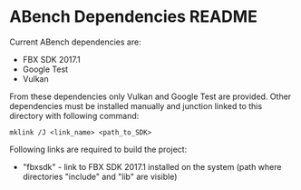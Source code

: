 ABench Dependencies README
==========================

Current ABench dependencies are:

* FBX SDK 2017.1
* Google Test
* Vulkan


From these dependencies only Vulkan and Google Test are provided. Other dependencies must be installed manually and junction linked to this directory with following command:

```
mklink /J <link_name> <path_to_SDK>
```

Following links are required to build the project:

* "fbxsdk" - link to FBX SDK 2017.1 installed on the system (path where directories "include" and "lib" are visible)
